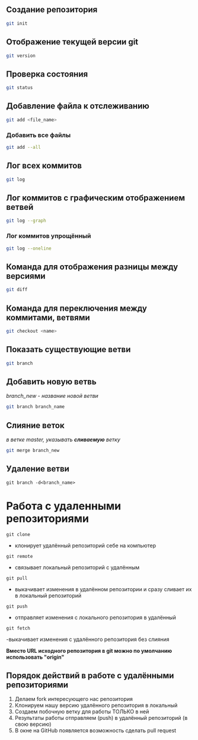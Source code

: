 ## Создание репозитория
```sh
git init
```
## Отображение текущей версии git
```sh
git version
```
## Проверка состояния
```sh
git status
```
## Добавление файла к отслеживанию
```sh
git add <file_name>
```
### Добавить все файлы
```sh
git add --all
```
## Лог всех коммитов
```sh
git log
```
## Лог коммитов с графическим отображением ветвей
```sh
git log --graph
```
### Лог коммитов упрощённый 
```sh
git log --oneline
```
## Команда для отображения разницы между версиями
```sh
git diff
```
## Команда для переключения между коммитами, ветвями
```sh
git checkout <name>
```
## Показать существующие ветви
```sh
git branch
```
## Добавить новую ветвь 
*branch_new - название новой ветви*
```sh
git branch branch_name
```
## Слияние веток 
*в ветке master, указывать **сливаемую** ветку*
```sh
git merge branch_new
```
## Удаление ветви
```sn
git branch -d<branch_name>
```
# Работа с удаленными репозиториями
```sn
git clone 
```
 - клонирует удалённый репозиторий себе на компьютер

```sn
git remote
```
 - связывает локальный репозиторий с удалённым

```sn
git pull
```
 - выкачивает изменения в удалённом репозитории и сразу сливает их в локальный репозиторий
```sn
git push
```
 - отправляет изменения с локального репозитория в удалённый

```sn
git fetch
```
 -выкачивает изменения с удалённого репозитория без слияния

__Вместо URL исходного репозитория в git можно по умолчанию использовать "origin"__

## Порядок действий в работе с удалёнными репозиториями

 1.  Делаем fork интересующего нас репозитория
 2. Клонируем нашу версию удалённого репозитория в локальный
 3. Создаем побочную ветку для работы ТОЛЬКО в ней
 5. Результаты работы отправляем (push) в  удалённый репозиторий (в свою версию)
 6. В окне на GitHub появляется возможность сделать pull request